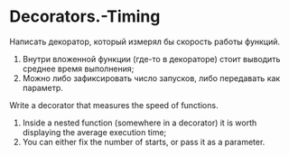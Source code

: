 # Decorators.-Timing

Написать декоратор, который измерял бы скорость работы функций.

1. Внутри вложенной функции (где-то в декораторе) стоит выводить среднее время выполнения;
2. Можно либо зафиксировать число запусков, либо передавать как параметр.

Write a decorator that measures the speed of functions.

1. Inside a nested function (somewhere in a decorator) it is worth displaying the average execution time;
2. You can either fix the number of starts, or pass it as a parameter.
